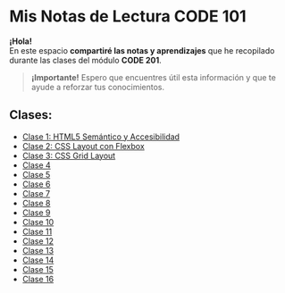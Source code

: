 # Mis Notas de Lectura CODE 101
**¡Hola!**  
En este espacio **compartiré las notas y aprendizajes** que he recopilado durante las clases del módulo **CODE 201**.

> **¡Importante!**
Espero que encuentres útil esta información y que te ayude a reforzar tus conocimientos.

## Clases:
- [Clase 1: HTML5 Semántico y Accesibilidad](read01.md)
- [Clase 2: CSS Layout con Flexbox](read02.md)
- [Clase 3: CSS Grid Layout](read03.md)
- [Clase 4](read04.md)
- [Clase 5](read05.md)
- [Clase 6](read06.md)
- [Clase 7](read07.md)
- [Clase 8](read08.md)
- [Clase 9](read09.md)
- [Clase 10](read10.md)
- [Clase 11](read11.md)
- [Clase 12](read12.md)
- [Clase 13](read13.md)
- [Clase 14](read14.md)
- [Clase 15](read15.md)
- [Clase 16](read16.md)